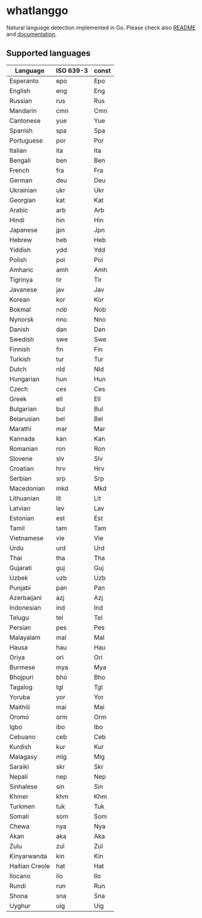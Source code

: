 # whatlanggo

Natural language detection implemented in Go.
Please check also [README](https://github.com/abadojack/whatlanggo/blob/master/README.md)
and [documentation](https://godoc.org/github.com/abadojack/whatlanggo).

## Supported languages

| Language       | ISO 639-3 | const       |
| -------------- | --------- | ----------- |
| Esperanto      | epo       | Epo |
| English        | eng       | Eng |
| Russian        | rus       | Rus |
| Mandarin       | cmn       | Cmn |
| Cantonese      | yue       | Yue |
| Spanish        | spa       | Spa |
| Portuguese     | por       | Por |
| Italian        | ita       | Ita |
| Bengali        | ben       | Ben |
| French         | fra       | Fra |
| German         | deu       | Deu |
| Ukrainian      | ukr       | Ukr |
| Georgian       | kat       | Kat |
| Arabic         | arb       | Arb |
| Hindi          | hin       | Hin |
| Japanese       | jpn       | Jpn |
| Hebrew         | heb       | Heb |
| Yiddish        | ydd       | Ydd |
| Polish         | pol       | Pol |
| Amharic        | amh       | Amh |
| Tigrinya       | tir       | Tir |
| Javanese       | jav       | Jav |
| Korean         | kor       | Kor |
| Bokmal         | nob       | Nob |
| Nynorsk        | nno       | Nno |
| Danish         | dan       | Dan |
| Swedish        | swe       | Swe |
| Finnish        | fin       | Fin |
| Turkish        | tur       | Tur |
| Dutch          | nld       | Nld |
| Hungarian      | hun       | Hun |
| Czech          | ces       | Ces |
| Greek          | ell       | Ell |
| Bulgarian      | bul       | Bul |
| Belarusian     | bel       | Bel |
| Marathi        | mar       | Mar |
| Kannada        | kan       | Kan |
| Romanian       | ron       | Ron |
| Slovene        | slv       | Slv |
| Croatian       | hrv       | Hrv |
| Serbian        | srp       | Srp |
| Macedonian     | mkd       | Mkd |
| Lithuanian     | lit       | Lit |
| Latvian        | lav       | Lav |
| Estonian       | est       | Est |
| Tamil          | tam       | Tam |
| Vietnamese     | vie       | Vie |
| Urdu           | urd       | Urd |
| Thai           | tha       | Tha |
| Gujarati       | guj       | Guj |
| Uzbek          | uzb       | Uzb |
| Punjabi        | pan       | Pan |
| Azerbaijani    | azj       | Azj |
| Indonesian     | ind       | Ind |
| Telugu         | tel       | Tel |
| Persian        | pes       | Pes |
| Malayalam      | mal       | Mal |
| Hausa          | hau       | Hau |
| Oriya          | ori       | Ori |
| Burmese        | mya       | Mya |
| Bhojpuri       | bho       | Bho |
| Tagalog        | tgl       | Tgl |
| Yoruba         | yor       | Yor |
| Maithili       | mai       | Mai |
| Oromo          | orm       | Orm |
| Igbo           | ibo       | Ibo |
| Cebuano        | ceb       | Ceb |
| Kurdish        | kur       | Kur |
| Malagasy       | mlg       | Mlg |
| Saraiki        | skr       | Skr |
| Nepali         | nep       | Nep |
| Sinhalese      | sin       | Sin |
| Khmer          | khm       | Khm |
| Turkmen        | tuk       | Tuk |
| Somali         | som       | Som |
| Chewa          | nya       | Nya |
| Akan           | aka       | Aka |
| Zulu           | zul       | Zul |
| Kinyarwanda    | kin       | Kin |
| Haitian Creole | hat       | Hat |
| Ilocano        | ilo       | Ilo |
| Rundi          | run       | Run |
| Shona          | sna       | Sna |
| Uyghur         | uig       | Uig |
